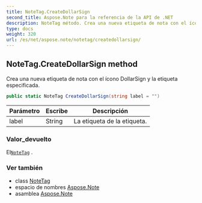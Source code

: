 ```yaml
---
title: NoteTag.CreateDollarSign
second_title: Aspose.Note para la referencia de la API de .NET
description: NoteTag método. Crea una nueva etiqueta de nota con el ícono DollarSign y la etiqueta especificada.
type: docs
weight: 320
url: /es/net/aspose.note/notetag/createdollarsign/
---
```

## NoteTag.CreateDollarSign method

Crea una nueva etiqueta de nota con el ícono DollarSign y la etiqueta especificada.

```csharp
public static NoteTag CreateDollarSign(string label = "")
```

| Parámetro | Escribe | Descripción |
| --- | --- | --- |
| label | String | La etiqueta de la etiqueta. |

### Valor_devuelto

El[`NoteTag`](../) .

### Ver también

* class [NoteTag](../)
* espacio de nombres [Aspose.Note](../../notetag/)
* asamblea [Aspose.Note](../../../)


